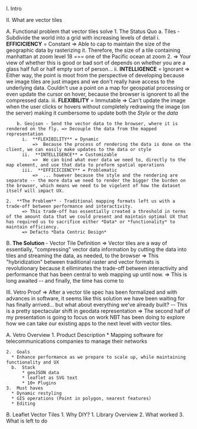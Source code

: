 I.    Intro

II.   What are vector tiles

  A.  Functional problem that vector tiles solve
    1. The Status Quo
        a. Tiles - Subdivide the world into a grid with increasing levels of detail
          i.  **EFFICICIENCY** = Constant
              =>  Able to cap to maintain the size of the geographic data by rasterizing it.  Therefore, the size of a tile containing manhattan at zoom level 18 === one of the Pacific ocean at zoom 2. => Your view of whether this is good or bad sort of depends on whether you are a glass half full or half empty sort of person...
          ii.  **INTELLIGENCE** = Ignorant
              =>  Either way, the point is moot from the perspective of developing because we image tiles are just images and we don't really have access to the underlying data.  Couldn't use a point on a map for geospatial processing or even update the cursor on hover, because the browser is ignorent to all the compressed data.
          iii.  **FLEXIBILITY** = Immutable
              =>  Can't update the image when the user clicks or hovers without completely redrawing the image (on the server) making it cumbersome to update both the *Style* or the *data*

        b. Geojson - Send the vector data to the browser, where it is rendered on the fly. => Decouple the data from the mapped representation
          i.  **FLEXIBILITY** = Dynamic
              =>  Because the process of rendering the data is done on the client, we can easily make updates to the data or style
          ii.  **INTELLIGENCE** = Customizable
              =>  We can bind what ever data we need to, directly to the map element, and use that data to preform spatial operations
          iii.  **EFFICICIENCY** = Problematic
              =>  ... however because the style and the rendering are separate -- the more data we need to render the bigger the burden on the browser, which means we need to be vigelent of how the dataset itself will impact UX.

    2.  **The Problem** - Traditional mapping formats left us with a trade-off between performance and interactivity.
          => This trade-off has essentially created a threshold in terms of the amount data that we could present and maintain optimal UX that has required us to sacrifice either *Data* or *functionality* to maintain efficiency.
          => Defacto *Data Centric Design*

  B.  **The Solution** - Vector Tile Definition
    =>  Vector tiles are a way of essentially, "compressing" vector data information by cutting the data into tiles and streaming the data, as needed, to the browser
    =>  This "hybridization" between traditional raster and vector formats is revolutionary because it elliminates the trade-off between interactivity and performance that has been central to web mapping up until now.
    =>  This is long awaited -- and finally, the time has come to

III.  Vetro Proof
    =>  After a vector tile spec has been formalized and with advances in software, it seems like this solution we have been waiting for has finally arrived... but what about everything we've already built? -- This is a pretty spectacular shift in geodata representation
    =>  The second half of my presentation is going to focus on work NBT has been doing to explore how we can take our existing apps to the next level with vector tiles.

  A.  Vetro Overview
    1.  Product Description
      *  Mapping software for telecommunications companies to manage their networks

    2.  Goals
      * Enhance performance as we prepare to scale up, while maintaining functionality and UX
      b.  Stack
          * geoJSON data
          * leaflet as SVG text
          * 10+ Plugins
    3.  Must haves
      * Dynamic restyling
      * GIS operations (Point in polygon, nearest features)
      * Editing

  B.  Leaflet Vector Tiles
    1.  Why DIY?
    1.  Library Overview
    2.  What worked
    3.  What is left to do
